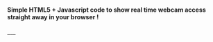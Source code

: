 <h4>Simple HTML5 + Javascript code to show real time webcam access straight away in your browser !</h4>
___
